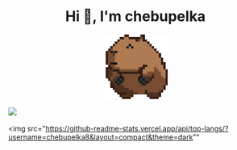<h1 align="center">Hi 👋, I'm chebupelka</h1>
<p align="center"> <img src="capyroll.gif"> </p>

<img src="https://github-readme-stats.vercel.app/api?username=anuraghazra&show_icons=true">

<img src="https://github-readme-stats.vercel.app/api/top-langs/?username=chebupelka8&layout=compact&theme=dark""
<p align="center"> 
</p>
